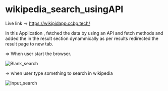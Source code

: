 # wikipedia_search_usingAPI
Live link 
=> https://wikipidapp.ccbp.tech/

In this Application , fetched the data by using an API and fetch methods and
added the in the result section dynammically as per results 
redirected the result page to new tab.

=> When user start the browser.

![Blank_search](https://user-images.githubusercontent.com/48233777/231992781-3bd8a5fc-713e-4203-8612-9baa2ec3f775.png)

=> when user type something to search in wikipedia 


![Input_search](https://user-images.githubusercontent.com/48233777/231993082-957d192c-6dcd-4f74-9ab9-4c99bc96d69c.png)
